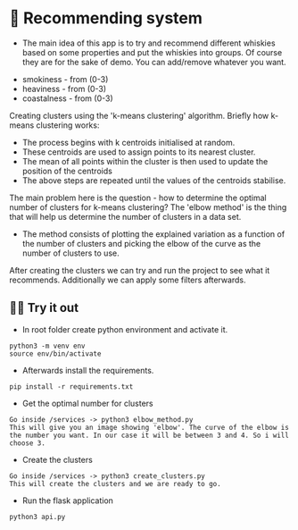 # 🥃 Recommending system

- The main idea of this app is to try and recommend different whiskies based on some properties and put the whiskies into groups. Of course they are for the sake of demo. You can add/remove whatever you want.

* smokiness - from (0-3)
* heaviness - from (0-3)
* coastalness - from (0-3)

Creating clusters using the 'k-means clustering' algorithm. Briefly how k-means clustering works:

- The process begins with k centroids initialised at random.
- These centroids are used to assign points to its nearest cluster.
- The mean of all points within the cluster is then used to update the position of the centroids
- The above steps are repeated until the values of the centroids stabilise.

The main problem here is the question - how to determine the optimal number of clusters for k-means clustering? The 'elbow method' is the thing that will help us determine the number of clusters in a data set.

- The method consists of plotting the explained variation as a function of the number of clusters and picking the elbow of the curve as the number of clusters to use.

After creating the clusters we can try and run the project to see what it recommends. Additionally we can apply some filters afterwards.

## 🕵️‍♂️ Try it out

- In root folder create python environment and activate it.

```
python3 -m venv env
source env/bin/activate
```

- Afterwards install the requirements.

```
pip install -r requirements.txt
```

- Get the optimal number for clusters

```
Go inside /services -> python3 elbow_method.py
This will give you an image showing 'elbow'. The curve of the elbow is the number you want. In our case it will be between 3 and 4. So i will choose 3.
```

- Create the clusters

```
Go inside /services -> python3 create_clusters.py
This will create the clusters and we are ready to go.
```

- Run the flask application

```
python3 api.py
```
